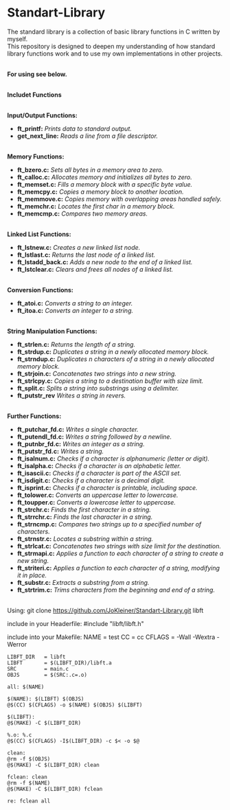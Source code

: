 # Standart-Library
The standard library is a collection of basic library functions in C written by myself.<br />
This repository is designed to deepen my understanding of how standard library functions work and to use my own implementations in other projects.
<br/><br/>

**For using see below.**
<br/><br/>

**Includet Functions**
<br/><br/>

**Input/Output Functions:**
- **ft_printf:**        _Prints data to standard output._
- **get_next_line:**    _Reads a line from a file descriptor._
<br/><br/>

**Memory Functions:**
- **ft_bzero.c:**       _Sets all bytes in a memory area to zero._
- **ft_calloc.c:**      _Allocates memory and initializes all bytes to zero._
- **ft_memset.c:**      _Fills a memory block with a specific byte value._
- **ft_memcpy.c:**      _Copies a memory block to another location._
- **ft_memmove.c:**     _Copies memory with overlapping areas handled safely._
- **ft_memchr.c:**      _Locates the first char in a memory block._
- **ft_memcmp.c:**      _Compares two memory areas._
<br/><br/>

**Linked List Functions:**
- **ft_lstnew.c:**      _Creates a new linked list node._
- **ft_lstlast.c:**     _Returns the last node of a linked list._
- **ft_lstadd_back.c:** _Adds a new node to the end of a linked list._
- **ft_lstclear.c:**    _Clears and frees all nodes of a linked list._
<br/><br/>

**Conversion Functions:**
- **ft_atoi.c:**        _Converts a string to an integer._
- **ft_itoa.c:**        _Converts an integer to a string._
<br/><br/>

**String Manipulation Functions:**
- **ft_strlen.c:**      _Returns the length of a string._
- **ft_strdup.c:**      _Duplicates a string in a newly allocated memory block._
- **ft_strndup.c:**     _Duplicates n characters of a string in a newly allocated memory block._
- **ft_strjoin.c:**     _Concatenates two strings into a new string._
- **ft_strlcpy.c:**     _Copies a string to a destination buffer with size limit._
- **ft_split.c:**       _Splits a string into substrings using a delimiter._
- **ft_putstr_rev**     _Writes a string in revers._
<br/><br/>

**Further Functions:**
- **ft_putchar_fd.c:**  _Writes a single character._
- **ft_putendl_fd.c:**  _Writes a string followed by a newline._
- **ft_putnbr_fd.c:**   _Writes an integer as a string._
- **ft_putstr_fd.c:**   _Writes a string._
- **ft_isalnum.c:**     _Checks if a character is alphanumeric (letter or digit)._
- **ft_isalpha.c:**     _Checks if a character is an alphabetic letter._
- **ft_isascii.c:**     _Checks if a character is part of the ASCII set._
- **ft_isdigit.c:**     _Checks if a character is a decimal digit._
- **ft_isprint.c:**     _Checks if a character is printable, including space._
- **ft_tolower.c:**     _Converts an uppercase letter to lowercase._
- **ft_toupper.c:**     _Converts a lowercase letter to uppercase._
- **ft_strchr.c:**      _Finds the first character in a string._
- **ft_strrchr.c:**     _Finds the last character in a string._
- **ft_strncmp.c:**     _Compares two strings up to a specified number of characters._
- **ft_strnstr.c:**     _Locates a substring within a string._
- **ft_strlcat.c:**     _Concatenates two strings with size limit for the destination._
- **ft_strmapi.c:**     _Applies a function to each character of a string to create a new string._
- **ft_striteri.c:**    _Applies a function to each character of a string, modifying it in place._
- **ft_substr.c:**      _Extracts a substring from a string._
- **ft_strtrim.c:**     _Trims characters from the beginning and end of a string._
<br/><br/>

Using:
git clone https://github.com/JoKleiner/Standart-Library.git libft

include in your Headerfile:
#include "libft/libft.h"

include into your Makefile:
	NAME 		= test
	CC 			= cc
	CFLAGS 		= -Wall -Wextra -Werror

	LIBFT_DIR   = libft
	LIBFT       = $(LIBFT_DIR)/libft.a
	SRC         = main.c
	OBJS        = $(SRC:.c=.o)

	all: $(NAME)

	$(NAME): $(LIBFT) $(OBJS)
	@$(CC) $(CFLAGS) -o $(NAME) $(OBJS) $(LIBFT)

	$(LIBFT):
	@$(MAKE) -C $(LIBFT_DIR)

	%.o: %.c
	@$(CC) $(CFLAGS) -I$(LIBFT_DIR) -c $< -o $@

	clean:
	@rm -f $(OBJS)
	@$(MAKE) -C $(LIBFT_DIR) clean

	fclean: clean
	@rm -f $(NAME)
	@$(MAKE) -C $(LIBFT_DIR) fclean

	re: fclean all
